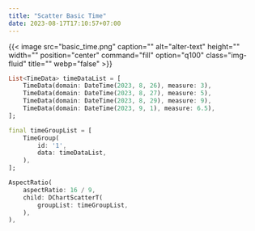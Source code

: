 ```yaml
---
title: "Scatter Basic Time"
date: 2023-08-17T17:10:57+07:00
---
```


{{< image src="basic_time.png" caption="" alt="alter-text" height="" width="" position="center" command="fill" option="q100" class="img-fluid" title=""  webp="false" >}}

```dart
List<TimeData> timeDataList = [
    TimeData(domain: DateTime(2023, 8, 26), measure: 3),
    TimeData(domain: DateTime(2023, 8, 27), measure: 5),
    TimeData(domain: DateTime(2023, 8, 29), measure: 9),
    TimeData(domain: DateTime(2023, 9, 1), measure: 6.5),
];

final timeGroupList = [
    TimeGroup(
        id: '1',
        data: timeDataList,
    ),
];

AspectRatio(
    aspectRatio: 16 / 9,
    child: DChartScatterT(
        groupList: timeGroupList,
    ),
),
```

<br>
